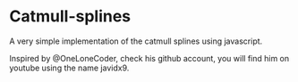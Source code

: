 # Catmull-splines
A very simple implementation of the catmull splines using javascript.

Inspired by @OneLoneCoder, check his github account, you will find him on youtube using the name javidx9.
